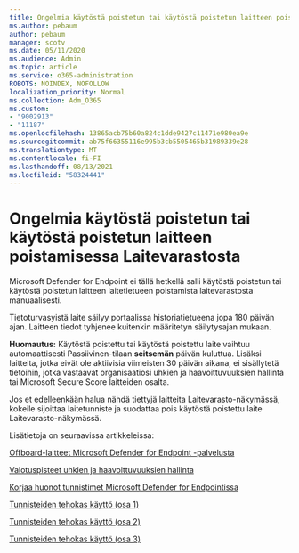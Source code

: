 ```yaml
---
title: Ongelmia käytöstä poistetun tai käytöstä poistetun laitteen poistamisessa Laitevarastosta
ms.author: pebaum
author: pebaum
manager: scotv
ms.date: 05/11/2020
ms.audience: Admin
ms.topic: article
ms.service: o365-administration
ROBOTS: NOINDEX, NOFOLLOW
localization_priority: Normal
ms.collection: Adm_O365
ms.custom:
- "9002913"
- "11187"
ms.openlocfilehash: 13865acb75b60a824c1dde9427c11471e980ea9e
ms.sourcegitcommit: ab75f66355116e995b3cb5505465b31989339e28
ms.translationtype: MT
ms.contentlocale: fi-FI
ms.lasthandoff: 08/13/2021
ms.locfileid: "58324441"
---
```

# <a name="issues-with-removing-an-offboarded-or-decommissioned-device-from-the-device-inventory"></a>Ongelmia käytöstä poistetun tai käytöstä poistetun laitteen poistamisessa Laitevarastosta

Microsoft Defender for Endpoint ei tällä hetkellä salli käytöstä poistetun tai käytöstä poistetun laitteen laitetietueen poistamista laitevarastosta manuaalisesti.

Tietoturvasyistä laite säilyy portaalissa historiatietueena jopa 180 päivän ajan. Laitteen tiedot tyhjenee kuitenkin määritetyn säilytysajan mukaan.

**Huomautus:** Käytöstä poistettu tai käytöstä poistettu laite vaihtuu automaattisesti Passiivinen-tilaan **seitsemän** päivän kuluttua. Lisäksi laitteita, jotka eivät ole aktiivisia viimeisten 30 päivän aikana, ei sisällytetä tietoihin, jotka vastaavat organisaatiosi uhkien ja haavoittuvuuksien hallinta tai Microsoft Secure Score laitteiden osalta.
 
Jos et edelleenkään halua nähdä tiettyjä laitteita Laitevarasto-näkymässä, kokeile sijoittaa laitetunniste ja suodattaa pois käytöstä poistettu laite Laitevarasto-näkymässä.

Lisätietoja on seuraavissa artikkeleissa:

[Offboard-laitteet Microsoft Defender for Endpoint -palvelusta](https://docs.microsoft.com/microsoft-365/security/defender-endpoint/offboard-machines.md)

[Valotuspisteet uhkien ja haavoittuvuuksien hallinta](https://docs.microsoft.com/microsoft-365/security/defender-endpoint/tvm-exposure-score.md)

[Korjaa huonot tunnistimet Microsoft Defender for Endpointissa](https://docs.microsoft.com/microsoft-365/security/defender-endpoint/fix-unhealthy-sensors#inactive-devices.md)

[Tunnisteiden tehokas käyttö (osa 1)](https://techcommunity.microsoft.com/t5/microsoft-defender-for-endpoint/how-to-use-tagging-effectively-part-1/ba-p/1964058)

[Tunnisteiden tehokas käyttö (osa 2)](https://techcommunity.microsoft.com/t5/microsoft-defender-for-endpoint/how-to-use-tagging-effectively-part-2/ba-p/1962008)

[Tunnisteiden tehokas käyttö (osa 3)](https://techcommunity.microsoft.com/t5/microsoft-defender-for-endpoint/how-to-use-tagging-effectively-part-3/ba-p/1964073)




